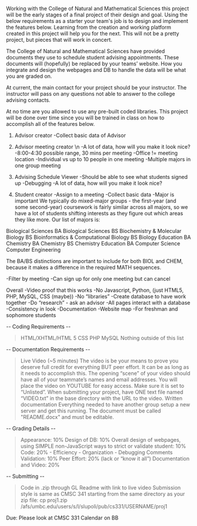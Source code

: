 Working with the College of Natural and Mathematical Sciences this project will be the early stages of a final project of their design and goal. Using the below requirements as a starter your team's job is to design and implement the features below. Learning from the creation and working platform created in this project will help you for the next. This will not be a pretty project, but pieces that will work in concert.

The College of Natural and Mathematical Sciences have provided documents they use to schedule student advising appointments. These documents will (hopefully) be replaced by your teams’ website. How you integrate and design the webpages and DB to handle the data will be what you are graded on.

At current, the main contact for your project should be your instructor. The instructor will pass on any questions not able to answer to the college advising contacts. 

At no time are you allowed to use any pre-built coded libraries. This project will be done over time since you will be trained in class on how to accomplish all of the features below.

1) Advisor creator
-Collect basic data of Advisor

2) Advisor meeting creator \n
-A lot of data, how will you make it look nice?
-8:00-4:30 possible range, 30 mins per meeting
-Office != meeting location
-Individual vs up to 10 people in one meeting
-Multiple majors in one group meeting

3) Advising Schedule Viewer
-Should be able to see what students signed up
-Debugging
-A lot of data, how will you make it look nice?

4) Student creator
-Assign to a meeting
-Collect basic data
-Major is important
We typically do mixed-major groups - the first-year (and some second-year) coursework is fairly similar across all majors, so we have a lot of students shifting interests as they figure out which areas they like more. Our list of majors is:

Biological Sciences BA
Biological Sciences BS
Biochemistry & Molecular Biology BS
Bioinformatics & Computational Biology BS
Biology Education BA
Chemistry BA
Chemistry BS
Chemistry Education BA
Computer Science
Computer Engineering

The BA/BS distinctions are important to include for both BIOL and CHEM, because it makes a difference in the required MATH sequences.

-Filter by meeting
-Can sign up for only one meeting but can cancel

Overall
-Video proof that this works
-No Javascript, Python,   (just HTML5, PHP, MySQL, CSS (maybe))
-No “libraries”
-Create database to have work together
-Do “research” - ask an advisor
-All pages interact with a database
-Consistency in look
-Documentation
-Website map
-For freshman and sophomore students

-- Coding Requirements --
> HTML/XHTML/HTML 5
> CSS
> PHP
> MySQL
> Nothing outside of this list

-- Documentation Requirements --
> Live Video (~5 minutes)
The video is be your means to prove you deserve full credit for everything BUT peer effort.  It can be as long as it needs to accomplish this. The opening “scene” of your video should have all of your teammate’s names and email addresses. You will place the video on YOUTUBE for easy access. Make sure it is set to “Unlisted”.  When submitting your project, have ONE text file named “VIDEO.txt” in the base directory with the URL to the video.
> Written documentation
Everything needed to have another group setup a new server and get this running. The document must be called "README.docx" and must be editable.

-- Grading Details --
> Appearance: 10%
> Design of DB: 10%
> Overall design of webpages, using SIMPLE non-JavaScript ways to strict or validate student: 10%
> Code: 20%
	- Efficiency
	- Organization
	- Debugging Comments
> Validation: 10%
> Peer Effort: 20%  (lack or “know it all”)
> Documentation and Video: 20%

-- Submitting --
> Code in .zip through GL
> Readme with link to live video
> Submission style is same as CMSC 341
starting from the same directory as your zip file:
cp proj1.zip /afs/umbc.edu/users/s/l/slupoli/pub/cs331/USERNAME/proj1


Due: Please look at CMSC 331 Calendar on BB
